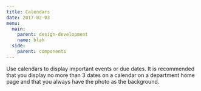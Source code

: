 ```yaml
---
title: Calendars
date: 2017-02-03
menu:
  main:
    parent: design-development
    name: blah
  side:
    parent: components
---
```


Use calendars to display important events or due dates. It is recommended that you display no more than 3 dates on a calendar on a department home page and that you always have the photo as the background.
